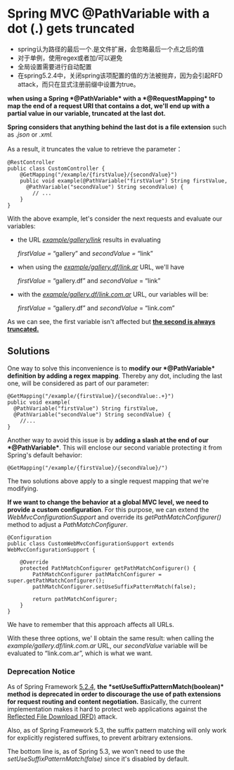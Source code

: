 # Spring MVC @PathVariable with a dot (.) gets truncated

* spring认为路径的最后一个.是文件扩展，会忽略最后一个点之后的值
* 对于单例，使用regex或者加/可以避免
* 全局设置需要进行自动配置
* 在spring5.2.4中，关闭spring该项配置的值的方法被抛弃，因为会引起RFD attack，而只在显式注册前缀中设置为true。

**when using a Spring \*@PathVariable\* with a \*@RequestMapping\* to map the end of a request URI that contains a dot, we'll end up with a partial value in our variable, truncated at the last dot.**

**Spring considers that anything behind the last dot is a file extension** such as *.json* or *.xml.*

As a result, it truncates the value to retrieve the parameter：

```
@RestController
public class CustomController {
    @GetMapping("/example/{firstValue}/{secondValue}")
    public void example(@PathVariable("firstValue") String firstValue,
      @PathVariable("secondValue") String secondValue) {
        // ...  
    }
}
```

With the above example, let's consider the next requests and evaluate our variables:

- the URL <u>*example/gallery/link*</u> results in evaluating 

  *firstValue =* “gallery” and *secondValue =* “link”

- when using the <u>*example/gallery.df/link.ar*</u> URL, we'll have 

  *firstValue* = “gallery.df” and *secondValue* = “link”

- with the <u>*example/gallery.df/link.com.ar*</u> URL, our variables will be:

   *firstValue* = “gallery.df” and *secondValue* = “link.com”

As we can see, the first variable isn't affected but **<u>the second is always truncated.</u>**

## **Solutions**

One way to solve this inconvenience is to **modify our \*@PathVariable\* definition by adding a regex mapping**. Thereby any dot, including the last one, will be considered as part of our parameter:

```
@GetMapping("/example/{firstValue}/{secondValue:.+}")   
public void example(
  @PathVariable("firstValue") String firstValue,
  @PathVariable("secondValue") String secondValue) {
    //...
}
```

Another way to avoid this issue is by **adding a slash at the end of our \*@PathVariable\***. This will enclose our second variable protecting it from Spring's default behavior:

```
@GetMapping("/example/{firstValue}/{secondValue}/")
```

The two solutions above apply to a single request mapping that we're modifying.

**If we want to change the behavior at a global MVC level, we need to provide a custom configuration**. For this purpose, we can extend the *WebMvcConfigurationSupport* and override its *getPathMatchConfigurer()* method to adjust a *PathMatchConfigurer*.

```
@Configuration
public class CustomWebMvcConfigurationSupport extends WebMvcConfigurationSupport {

    @Override
    protected PathMatchConfigurer getPathMatchConfigurer() {
        PathMatchConfigurer pathMatchConfigurer = super.getPathMatchConfigurer();
        pathMatchConfigurer.setUseSuffixPatternMatch(false);

        return pathMatchConfigurer;
    }
}
```

We have to remember that this approach affects all URLs.

With these three options, we' ll obtain the same result: when calling the *example/gallery.df/link.com.ar* URL, our *secondValue* variable will be evaluated to “link.com.ar”, which is what we want.

###  Deprecation Notice

As of Spring Framework [5.2.4](https://github.com/spring-projects/spring-framework/issues/24179), **the \*setUseSuffixPatternMatch(boolean)\* method is deprecated in order to discourage the use of path extensions for request routing and content negotiation.** Basically, the current implementation makes it hard to protect web applications against the [Reflected File Download (RFD)](https://docs.spring.io/spring/docs/current/spring-framework-reference/web.html#mvc-ann-requestmapping-rfd) attack.

Also, as of Spring Framework 5.3, the suffix pattern matching will only work for explicitly registered suffixes, to prevent arbitrary extensions.

The bottom line is, as of Spring 5.3, we won't need to use the *setUseSuffixPatternMatch(false)* since it's disabled by default.